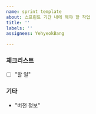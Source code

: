 ```yaml
---
name: sprint template
about: 스프린트 기간 내에 해야 할 작업
title: ''
labels: ''
assignees: YehyeokBang

---
```


### 체크리스트
- [ ] "할 일"

### 기타
- "버전 정보"
